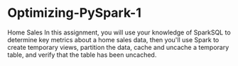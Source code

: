 # Optimizing-PySpark-1

Home Sales
In this assignment, you will use your knowledge of SparkSQL to determine key metrics about a home sales data, then you'll use Spark to create temporary views, partition the data, cache and uncache a temporary table, and verify that the table has been uncached.
